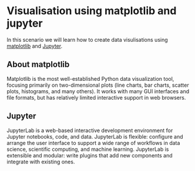# Visualisation using matplotlib and jupyter

In this scenario we will learn how to create data visulisations using [matplotlib](https://matplotlib.org) and [Jupyter](https://jupyter.org).

## About matplotlib

Matplotlib is the most well-established Python data visualization tool, focusing primarily on two-dimensional plots (line charts, bar charts, scatter plots, histograms, and many others). It works with many GUI interfaces and file formats, but has relatively limited interactive support in web browsers.

## Jupyter

JupyterLab is a web-based interactive development environment for Jupyter notebooks, code, and data. JupyterLab is flexible: configure and arrange the user interface to support a wide range of workflows in data science, scientific computing, and machine learning. JupyterLab is extensible and modular: write plugins that add new components and integrate with existing ones.